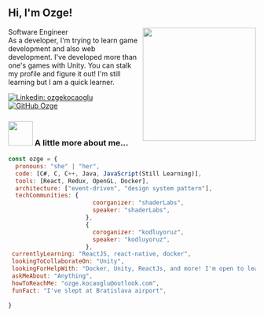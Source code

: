 <h2> Hi, I'm Ozge!</h2>
<img align='right' src="https://media.giphy.com/media/ieyl9zmCjO4b4t6qoY/giphy.gif" width="230">
<p>Software Engineer</br>
As a developer, I'm trying to learn game development and also web development. 
I've developed more than one's games with Unity. You can stalk my profile and figure it out!
I'm still learning but I am a quick learner.</p>

[![Linkedin: ozgekocaoglu](https://img.shields.io/badge/-ozgekocaoglu-blue?style=flat-square&logo=Linkedin&logoColor=white&link=https://www.linkedin.com/in/ozgekocaoglu/)](https://www.linkedin.com/in/ozgekocaoglu/)
[![GitHub Ozge](https://img.shields.io/github/followers/ozgekocaoglu?label=follow&style=social)](https://github.com/OzgeKocaoglu)


### <img src="https://media.giphy.com/media/VgCDAzcKvsR6OM0uWg/giphy.gif" width="50"> A little more about me...  

```javascript
const ozge = {
  pronouns: "she" | "her",
  code: [C#, C, C++, Java, JavaScript(Still Learning)],
  tools: [React, Redux, OpenGL, Docker],
  architecture: ["event-driven", "design system pattern"],
  techCommunities: {
                        coorganizer: "shaderLabs",
                        speaker: "shaderLabs",
                      },
                      {
                        coroganizer: "kodluyoruz",
                        speaker: "kodluyoruz",
                      },
 currentlyLearning: "ReactJS, react-native, docker",
 lookingToCollaborateOn: "Unity",
 lookingForHelpWith: "Docker, Unity, ReactJs, and more! I'm open to learning",
 askMeAbout: "Anything",
 howToReachMe: "ozge.kocaoglu@outlook.com",
 funFact: "I've slept at Bratislava airport",
 
}
